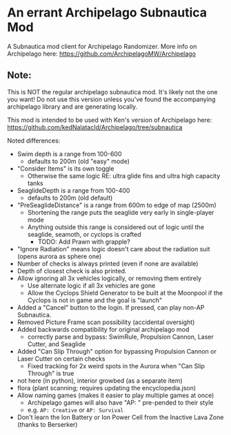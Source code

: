 # An errant Archipelago Subnautica Mod
A Subnautica mod client for Archipelago Randomizer. More info on Archipelago here: https://github.com/ArchipelagoMW/Archipelago

## Note:
This is NOT the regular archipelago subnautica mod. It's likely not the one you want!
Do not use this version unless you've found the accompanying archipelago library and are generating locally.

This mod is intended to be used with Ken's version of Archipelago here:
https://github.com/kedNalatacId/Archipelago/tree/subnautica

Noted differences:
- Swim depth is a range from 100-600
    - defaults to 200m (old "easy" mode)
- "Consider Items" is its own toggle
    - Otherwise the same logic RE: ultra glide fins and ultra high capacity tanks
- SeaglideDepth is a range from 100-400
    - defaults to 200m (old default)
- "PreSeaglideDistance" is a range from 600m to edge of map (2500m)
    - Shortening the range puts the seaglide very early in single-player mode
    - Anything outside this range is considered out of logic until the seaglide, seamoth, or cyclops is crafted
        - TODO: Add Prawn with grapple?
- "Ignore Radiation" means logic doesn't care about the radiation suit (opens aurora as sphere one)
- Number of checks is always printed (even if none are available)
- Depth of closest check is also printed.
- Allow ignoring all 3x vehicles logically, or removing them entirely
    - Use alternate logic if all 3x vehicles are gone
    - Allow the Cyclops Shield Generator to be built at the Moonpool if the Cyclops is not in game and the goal is "launch"
- Added a "Cancel" button to the login. If pressed, can play non-AP Subnautica.
- Removed Picture Frame scan possibility (accidental oversight)
- Added backwards compatibility for original archipelago mod
    - correctly parse and bypass: SwimRule, Propulsion Cannon, Laser Cutter, and Seaglide
- Added "Can Slip Through" option for bypassing Propulsion Cannon or Laser Cutter on certain checks
    - Fixed tracking for 2x weird spots in the Aurora when "Can Slip Through" is true
- not here (in python), interior growbed (as a separate item)
- flora (plant scanning; requires updating the encyclopedia.json)
- Allow naming games (makes it easier to play multiple games at once)
    - Archipelago games will also have "AP: " pre-pended to their style
    - e.g. `AP: Creative` or `AP: Survival`
- Don't learn the Ion Battery or Ion Power Cell from the Inactive Lava Zone (thanks to Berserker)
